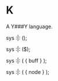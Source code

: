 # K
A Y###Y language.

sys :|: ();

sys :|: ($);

sys :|: (
     { buff }
);

sys :|: (
     { node }
);
